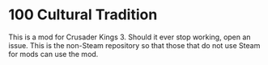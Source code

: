 # 100 Cultural Tradition

This is a mod for Crusader Kings 3. Should it ever stop working, open an issue. This is the non-Steam repository so that those that do not use Steam for mods can use the mod.